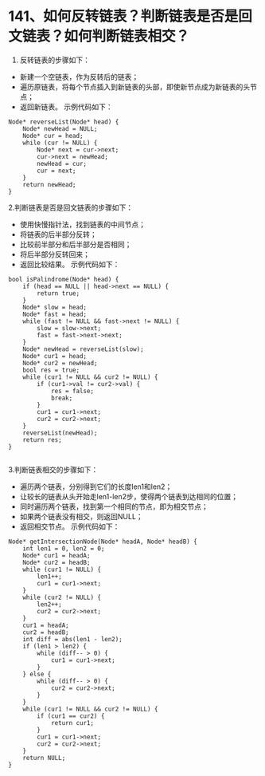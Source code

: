 # 141、如何反转链表？判断链表是否是回文链表？如何判断链表相交？

1. 反转链表的步骤如下：

- 新建一个空链表，作为反转后的链表；
- 遍历原链表，将每个节点插入到新链表的头部，即使新节点成为新链表的头节点；
- 返回新链表。 示例代码如下：

```
Node* reverseList(Node* head) {
    Node* newHead = NULL;
    Node* cur = head;
    while (cur != NULL) {
        Node* next = cur->next;
        cur->next = newHead;
        newHead = cur;
        cur = next;
    }
    return newHead;
}
```

2.判断链表是否是回文链表的步骤如下：

- 使用快慢指针法，找到链表的中间节点；
- 将链表的后半部分反转；
- 比较前半部分和后半部分是否相同；
- 将后半部分反转回来；
- 返回比较结果。 示例代码如下：

```
bool isPalindrome(Node* head) {
    if (head == NULL || head->next == NULL) {
        return true;
    }
    Node* slow = head;
    Node* fast = head;
    while (fast != NULL && fast->next != NULL) {
        slow = slow->next;
        fast = fast->next->next;
    }
    Node* newHead = reverseList(slow);
    Node* cur1 = head;
    Node* cur2 = newHead;
    bool res = true;
    while (cur1 != NULL && cur2 != NULL) {
        if (cur1->val != cur2->val) {
            res = false;
            break;
        }
        cur1 = cur1->next;
        cur2 = cur2->next;
    }
    reverseList(newHead);
    return res;
}


```

3.判断链表相交的步骤如下：

- 遍历两个链表，分别得到它们的长度len1和len2；
- 让较长的链表从头开始走len1-len2步，使得两个链表到达相同的位置；
- 同时遍历两个链表，找到第一个相同的节点，即为相交节点；
- 如果两个链表没有相交，则返回NULL；
- 返回相交节点。 示例代码如下：

```
Node* getIntersectionNode(Node* headA, Node* headB) {
    int len1 = 0, len2 = 0;
    Node* cur1 = headA;
    Node* cur2 = headB;
    while (cur1 != NULL) {
        len1++;
        cur1 = cur1->next;
    }
    while (cur2 != NULL) {
        len2++;
        cur2 = cur2->next;
    }
    cur1 = headA;
    cur2 = headB;
    int diff = abs(len1 - len2);
    if (len1 > len2) {
        while (diff-- > 0) {
            cur1 = cur1->next;
        }
    } else {
        while (diff-- > 0) {
            cur2 = cur2->next;
        }
    }
    while (cur1 != NULL && cur2 != NULL) {
        if (cur1 == cur2) {
            return cur1;
        }
        cur1 = cur1->next;
        cur2 = cur2->next;
    }
    return NULL;
}
```
